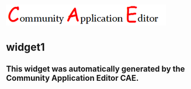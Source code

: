 ![CAE](https://github.com/PhilCAEOrg/frontendComponent-widget1/blob/gh-pages/img/logo.png)  

widget1
===================


This widget was automatically generated by the Community Application Editor CAE.  
---------------
